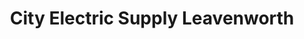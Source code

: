 ---
title: "City Electric Supply Leavenworth"
url: /leavenworth/city-electric-supply-leavenworth/
shop: electrical
---